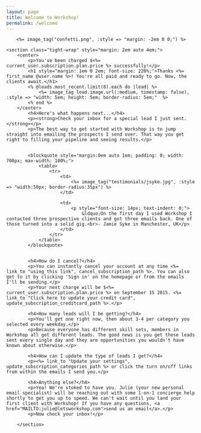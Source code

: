 ```yaml
---
layout: page
title: Welcome to Workshop!
permalink: /welcome
---
```



<section class="loose-wrap" style="text-align: center;">

	<%= image_tag("confetti.png", :style => "margin: -2em 0 0;") %>


</section>



	<section class="tight-wrap" style="margin: 2em auto 4em;">
		<center>
			<p>You've been charged $<%= current_user.subscription.plan.price %> successfully!</p>
			<h1 style="margin: 1em 0 2em; font-size: 220%;">Thanks <%= first_name @user.name %>! You're all paid and ready to go. Now, the clients await.</h1>
			<% @leads.most_recent.limit(8).each do |lead| %>
				<%= image_tag lead.image.url(:medium, timestamp: false), :style => "width: 5em; height: 5em; border-radius: 5em;"  %>
			<% end %>
		</center>
			<h4>Here's what happens next...</h4>
			<p><strong>Check your inbox for a special lead I just sent.</strong></p> 
			<p>The best way to get started with Workshop is to jump straight into emailing the prospects I send over. That way you get right to filling your pipeline and seeing results.</p>


			<blockquote style="margin:0em auto 1em; padding: 0; width: 700px; max-width: 100%;">
				<table>
					<tr>
						<td>
							<%= image_tag("testimonials/jsyke.jpg", :style => "width:50px; border-radius:35px") %>
						</td>

						<td>
							<p style="font-size: 14px; text-indent: 0;">
								&ldquo;On the first day I used Workshop I contacted three prospective clients and got three emails back. One of those turned into a solid gig.<br>- Jamie Syke in Manchester, UK</p>
						</td>
					</tr>
				</table>
			</blockquote>
			

			<h4>How do I cancel?</h4>
			<p>You can instantly cancel your account at any time <%= link_to "using this link", cancel_subscription_path %>. You can also get to it by clicking 'Sign in' on the homepage or from the emails I'll be sending.</p>
			<p>Your next charge will be $<%= current_user.subscription.plan.price %> on September 15 2015. <%= link_to "Click here to update your credit card", update_subscription_creditcard_path %>.</p>

			<h4>How many leads will I be getting?</h4>
			<p>You'll get one right now, then about 3-4 per category you selected every weekday.</p> 
			<p>Because everyone has different skill sets, members in Workshop all get different leads. The good news is you get these leads sent every single day and they are opportunities you wouldn't have known about otherwise.</p>
			
			<h4>How can I update the type of leads I get?</h4>
			<p><%= link_to "Update your settings", update_subscription_categories_path %> or click the turn on/off links from within the emails I send you.</p>
			
			<h4>Anything else?</h4>
			<p>Yea! We're stoked to have you. Julie (your new personal email specialist) will be reaching out with some 1-on-1 concierge help shortly to get you up to speed. We can't wait until you land your first client with Workshop! If you have any questions, <a href="MAILTO:julie@letsworkshop.com">send us an email</a>.</p>
			<p>Now check your inbox!</p>
			
		</section>
